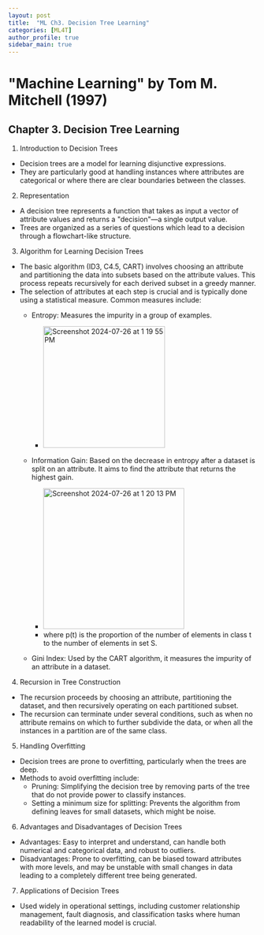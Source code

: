```yaml
---
layout: post
title:  "ML Ch3. Decision Tree Learning"
categories: [ML4T]
author_profile: true
sidebar_main: true
---
```


# "Machine Learning" by Tom M. Mitchell (1997)
## Chapter 3. Decision Tree Learning

1. Introduction to Decision Trees
- Decision trees are a model for learning disjunctive expressions.
- They are particularly good at handling instances where attributes are categorical or where there are clear boundaries between the classes.

2. Representation
- A decision tree represents a function that takes as input a vector of attribute values and returns a "decision"—a single output value.
- Trees are organized as a series of questions which lead to a decision through a flowchart-like structure.

3. Algorithm for Learning Decision Trees
- The basic algorithm (ID3, C4.5, CART) involves choosing an attribute and partitioning the data into subsets based on the attribute values. This process repeats recursively for each derived subset in a greedy manner.
- The selection of attributes at each step is crucial and is typically done using a statistical measure. Common measures include:
  - Entropy: Measures the impurity in a group of examples.
    - <img width="247" alt="Screenshot 2024-07-26 at 1 19 55 PM" src="https://github.com/user-attachments/assets/af0fbcce-79d8-460c-b2bf-d9f30ed09c3c">

  - Information Gain: Based on the decrease in entropy after a dataset is split on an attribute. It aims to find the attribute that returns the highest gain.
    - <img width="286" alt="Screenshot 2024-07-26 at 1 20 13 PM" src="https://github.com/user-attachments/assets/0945141c-72c2-4dcb-8e17-41cf9a561bf3">
    - where p(t) is the proportion of the number of elements in class t to the number of elements in set S.
  - Gini Index: Used by the CART algorithm, it measures the impurity of an attribute in a dataset.

4. Recursion in Tree Construction
- The recursion proceeds by choosing an attribute, partitioning the dataset, and then recursively operating on each partitioned subset.
- The recursion can terminate under several conditions, such as when no attribute remains on which to further subdivide the data, or when all the instances in a partition are of the same class.

5. Handling Overfitting
- Decision trees are prone to overfitting, particularly when the trees are deep.
- Methods to avoid overfitting include:
  - Pruning: Simplifying the decision tree by removing parts of the tree that do not provide power to classify instances.
  - Setting a minimum size for splitting: Prevents the algorithm from defining leaves for small datasets, which might be noise.

6. Advantages and Disadvantages of Decision Trees
- Advantages: Easy to interpret and understand, can handle both numerical and categorical data, and robust to outliers.
- Disadvantages: Prone to overfitting, can be biased toward attributes with more levels, and may be unstable with small changes in data leading to a completely different tree being generated.

7. Applications of Decision Trees
- Used widely in operational settings, including customer relationship management, fault diagnosis, and classification tasks where human readability of the learned model is crucial.
